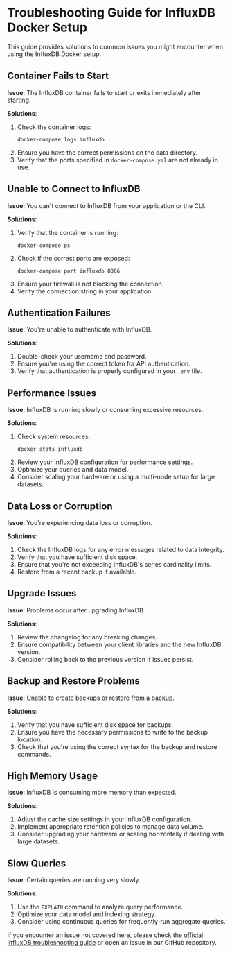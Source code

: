 # Troubleshooting Guide for InfluxDB Docker Setup

This guide provides solutions to common issues you might encounter when using the InfluxDB Docker setup.

## Container Fails to Start

**Issue**: The InfluxDB container fails to start or exits immediately after starting.

**Solutions**:

1. Check the container logs:
   ```
   docker-compose logs influxdb
   ```
2. Ensure you have the correct permissions on the data directory.
3. Verify that the ports specified in `docker-compose.yml` are not already in use.

## Unable to Connect to InfluxDB

**Issue**: You can't connect to InfluxDB from your application or the CLI.

**Solutions**:

1. Verify that the container is running:
   ```
   docker-compose ps
   ```
2. Check if the correct ports are exposed:
   ```
   docker-compose port influxdb 8086
   ```
3. Ensure your firewall is not blocking the connection.
4. Verify the connection string in your application.

## Authentication Failures

**Issue**: You're unable to authenticate with InfluxDB.

**Solutions**:

1. Double-check your username and password.
2. Ensure you're using the correct token for API authentication.
3. Verify that authentication is properly configured in your `.env` file.

## Performance Issues

**Issue**: InfluxDB is running slowly or consuming excessive resources.

**Solutions**:

1. Check system resources:
   ```
   docker stats influxdb
   ```
2. Review your InfluxDB configuration for performance settings.
3. Optimize your queries and data model.
4. Consider scaling your hardware or using a multi-node setup for large datasets.

## Data Loss or Corruption

**Issue**: You're experiencing data loss or corruption.

**Solutions**:

1. Check the InfluxDB logs for any error messages related to data integrity.
2. Verify that you have sufficient disk space.
3. Ensure that you're not exceeding InfluxDB's series cardinality limits.
4. Restore from a recent backup if available.

## Upgrade Issues

**Issue**: Problems occur after upgrading InfluxDB.

**Solutions**:

1. Review the changelog for any breaking changes.
2. Ensure compatibility between your client libraries and the new InfluxDB version.
3. Consider rolling back to the previous version if issues persist.

## Backup and Restore Problems

**Issue**: Unable to create backups or restore from a backup.

**Solutions**:

1. Verify that you have sufficient disk space for backups.
2. Ensure you have the necessary permissions to write to the backup location.
3. Check that you're using the correct syntax for the backup and restore commands.

## High Memory Usage

**Issue**: InfluxDB is consuming more memory than expected.

**Solutions**:

1. Adjust the cache size settings in your InfluxDB configuration.
2. Implement appropriate retention policies to manage data volume.
3. Consider upgrading your hardware or scaling horizontally if dealing with large datasets.

## Slow Queries

**Issue**: Certain queries are running very slowly.

**Solutions**:

1. Use the `EXPLAIN` command to analyze query performance.
2. Optimize your data model and indexing strategy.
3. Consider using continuous queries for frequently-run aggregate queries.

If you encounter an issue not covered here, please check the [official InfluxDB troubleshooting guide](https://docs.influxdata.com/influxdb/v2.7/troubleshoot/) or open an issue in our GitHub repository.
